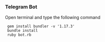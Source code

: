 ### Telegram Bot


Open terminal and type the following command
```
 gem install bundler -v '1.17.3'
 bundle install
 ruby bot.rb
 ```
